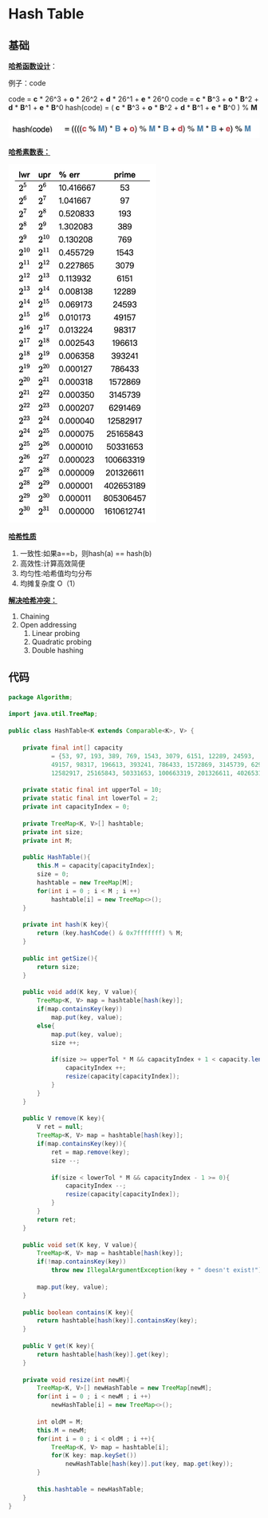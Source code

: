 # Hash Table

## 基础

**<u>哈希函数设计</u>**：

例子：code

code = **c** * 26^3 + **o** * 26^2 + **d** * 26^1 + **e** * 26^0
code = **c** * **B**^3 + **o** * **B**^2 + **d** * **B**^1 + **e** * **B**^0
hash(code) = ( **c** * **B**^3 + **o** * **B**^2 + **d** * **B**^1 + **e** * **B**^0 ) % **M**

![哈希函数设计](image/哈希函数设计.png)

<u>**哈希素数表：**</u>

![哈希素数表](image/哈希素数表.png)

<u>**哈希性质**</u>

1. 一致性:如果a==b，则hash(a) == hash(b) 
2. 高效性:计算高效简便
3. 均匀性:哈希值均匀分布
4. 均摊复杂度 O（1）



**<u>解决哈希冲突：</u>**

1. Chaining
2. Open addressing
    1. Linear probing 
    2. Quadratic probing 
    3. Double hashing



## 代码

```java
package Algorithm;

import java.util.TreeMap;

public class HashTable<K extends Comparable<K>, V> {

    private final int[] capacity
            = {53, 97, 193, 389, 769, 1543, 3079, 6151, 12289, 24593,
            49157, 98317, 196613, 393241, 786433, 1572869, 3145739, 6291469,
            12582917, 25165843, 50331653, 100663319, 201326611, 402653189, 805306457, 1610612741};

    private static final int upperTol = 10;
    private static final int lowerTol = 2;
    private int capacityIndex = 0;

    private TreeMap<K, V>[] hashtable;
    private int size;
    private int M;

    public HashTable(){
        this.M = capacity[capacityIndex];
        size = 0;
        hashtable = new TreeMap[M];
        for(int i = 0 ; i < M ; i ++)
            hashtable[i] = new TreeMap<>();
    }

    private int hash(K key){
        return (key.hashCode() & 0x7fffffff) % M;
    }

    public int getSize(){
        return size;
    }

    public void add(K key, V value){
        TreeMap<K, V> map = hashtable[hash(key)];
        if(map.containsKey(key))
            map.put(key, value);
        else{
            map.put(key, value);
            size ++;

            if(size >= upperTol * M && capacityIndex + 1 < capacity.length){
                capacityIndex ++;
                resize(capacity[capacityIndex]);
            }
        }
    }

    public V remove(K key){
        V ret = null;
        TreeMap<K, V> map = hashtable[hash(key)];
        if(map.containsKey(key)){
            ret = map.remove(key);
            size --;

            if(size < lowerTol * M && capacityIndex - 1 >= 0){
                capacityIndex --;
                resize(capacity[capacityIndex]);
            }
        }
        return ret;
    }

    public void set(K key, V value){
        TreeMap<K, V> map = hashtable[hash(key)];
        if(!map.containsKey(key))
            throw new IllegalArgumentException(key + " doesn't exist!");

        map.put(key, value);
    }

    public boolean contains(K key){
        return hashtable[hash(key)].containsKey(key);
    }

    public V get(K key){
        return hashtable[hash(key)].get(key);
    }

    private void resize(int newM){
        TreeMap<K, V>[] newHashTable = new TreeMap[newM];
        for(int i = 0 ; i < newM ; i ++)
            newHashTable[i] = new TreeMap<>();

        int oldM = M;
        this.M = newM;
        for(int i = 0 ; i < oldM ; i ++){
            TreeMap<K, V> map = hashtable[i];
            for(K key: map.keySet())
                newHashTable[hash(key)].put(key, map.get(key));
        }

        this.hashtable = newHashTable;
    }
}
```

